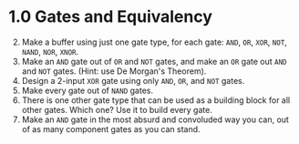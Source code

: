 # 1.0 Gates and Equivalency

2. Make a buffer using just one gate type, for each gate: `AND`, `OR`, `XOR`, `NOT`, `NAND`, `NOR`, `XNOR`.
3. Make an `AND` gate out of `OR` and `NOT` gates, and make an `OR` gate out `AND` and `NOT` gates. (Hint: use De Morgan's Theorem).
4. Design a 2-input `XOR` gate using only `AND`, `OR`, and `NOT` gates.
5. Make every gate out of `NAND` gates.
6. There is one other gate type that can be used as a building block for all other gates. Which one? Use it to build every gate.
9. Make an `AND` gate in the most absurd and convoluded way you can, out of as many component gates as you can stand.
